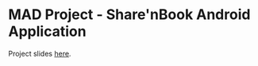 # MAD Project - Share'nBook Android Application

Project slides [here](https://github.com/fabiobulgarella/mad_sharenbook/blob/master/Sharenbook.pdf).
